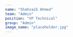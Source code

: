 ```yaml
---
name: "Shahzaib Ahmed"
team: "Admin"
position: "VP Technical"
group: "Admin"
image_name: "placeholder.jpg"
---
```

